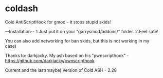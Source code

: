 # coldash
Cold AntiScriptHook for gmod - it stops stupid skids!

--Installation--
1.Just put it on your "garrysmod/addons/" folder.
2.Feel safe!

You can also add networking for ban skids, but this is not working in my case(

Thanks to: darkjacky. My ash based on his "pwnscripthook" - https://github.com/darkjacky/pwnscripthook

Current and the last(maybe) version of Cold ASH - 2.28

